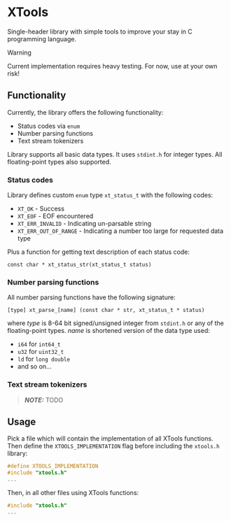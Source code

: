 # XTools

Single-header library with simple tools to improve your stay in C programming language.

> [!WARNING] 
> Current implementation requires heavy testing. For now, use at your own risk!

## Functionality

Currently, the library offers the following functionality:

- Status codes via `enum`
- Number parsing functions
- Text stream tokenizers

Library supports all basic data types. It uses `stdint.h` for integer types. All floating-point types also supported.

### Status codes

Library defines custom `enum` type `xt_status_t` with the following codes:

- `XT_OK` - Success
- `XT_EOF` - EOF encountered
- `XT_ERR_INVALID` - Indicating un-parsable string
- `XT_ERR_OUT_OF_RANGE` - Indicating a number too large for requested data type

Plus a function for getting text description of each status code:

`const char * xt_status_str(xt_status_t status)`

### Number parsing functions

All number parsing functions have the following signature:

`[type] xt_parse_[name] (const char * str, xt_status_t * status)`

where *type* is 8-64 bit signed/unsigned integer from `stdint.h` or any of the floating-point types. *name* is shortened version of the data type used:

- `i64` for `int64_t`
- `u32` for `uint32_t`
- `ld`  for `long double`
- and so on...

### Text stream tokenizers

> **_NOTE:_** TODO

## Usage

Pick a file which will contain the implementation of all XTools functions. Then define the `XTOOLS_IMPLEMENTATION` flag before including the `xtools.h` library:

```c
#define XTOOLS_IMPLEMENTATION
#include "xtools.h"
...
```

Then, in all other files using XTools functions:

```c
#include "xtools.h"
...
```